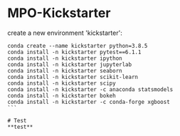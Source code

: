 # MPO-Kickstarter

create a new environment 'kickstarter':

````
conda create --name kickstarter python=3.8.5
conda install -n kickstarter pytest==6.1.1
conda install -n kickstarter ipython
conda install -n kickstarter jupyterlab
conda install -n kickstarter seaborn
conda install -n kickstarter scikit-learn
conda install -n kickstarter scipy
conda install -n kickstarter -c anaconda statsmodels 
conda install -n kickstarter bokeh
conda install -n kickstarter -c conda-forge xgboost
```

# Test 
**test**
